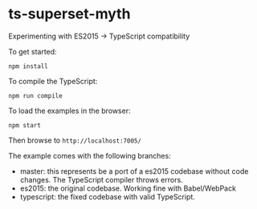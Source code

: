 # ts-superset-myth
Experimenting with ES2015 -> TypeScript compatibility

To get started:

    npm install


To compile the TypeScript:

    npm run compile
    
To load the examples in the browser:

    npm start
    
Then browse to `http://localhost:7005/`

The example comes with the following branches:

- master: this represents be a port of a es2015 codebase without code changes. The TypeScript compiler throws errors.
- es2015: the original codebase. Working fine with Babel/WebPack
- typescript: the fixed codebase with valid TypeScript. 

